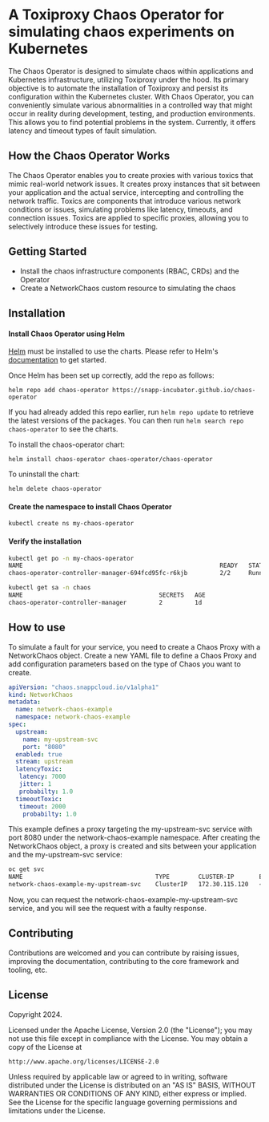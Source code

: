 # A Toxiproxy Chaos Operator for simulating chaos experiments on Kubernetes
The Chaos Operator is designed to simulate chaos within applications and Kubernetes infrastructure, utilizing Toxiproxy under the hood. Its primary objective is to automate the installation of Toxiproxy and persist its configuration within the Kubernetes cluster.
With Chaos Operator, you can conveniently simulate various abnormalities in a controlled way that might occur in reality during development, testing, and production environments. This allows you to find potential problems in the system. Currently, it offers latency and timeout types of fault simulation.


## How the Chaos Operator Works
The Chaos Operator enables you to create proxies with various toxics that mimic real-world network issues. It creates proxy instances that sit between your application and the actual service, intercepting and controlling the network traffic. Toxics are components that introduce various network conditions or issues, simulating problems like latency, timeouts, and connection issues. Toxics are applied to specific proxies, allowing you to selectively introduce these issues for testing.

## Getting Started

* Install the chaos infrastructure components (RBAC, CRDs) and the Operator 
* Create a NetworkChaos custom resource to simulating the chaos

## Installation

#### Install Chaos Operator using Helm

[Helm](https://helm.sh) must be installed to use the charts. Please refer to
Helm's [documentation](https://helm.sh/docs) to get started.

Once Helm has been set up correctly, add the repo as follows:

```shell
helm repo add chaos-operator https://snapp-incubator.github.io/chaos-operator
```

If you had already added this repo earlier, run `helm repo update` to retrieve
the latest versions of the packages. You can then run `helm search repo
chaos-operator` to see the charts.

To install the chaos-operator chart:

```shell
helm install chaos-operator chaos-operator/chaos-operator
```

To uninstall the chart:

```shell
helm delete chaos-operator
```


#### Create the namespace to install Chaos Operator

```
kubectl create ns my-chaos-operator
```

#### Verify the installation

```bash
kubectl get po -n my-chaos-operator
NAME                                                       READY   STATUS    RESTARTS          AGE
chaos-operator-controller-manager-694fcd95fc-r6kjb         2/2     Running   0                 1d
```
```bash
kubectl get sa -n chaos
NAME                                      SECRETS   AGE
chaos-operator-controller-manager         2         1d
```

## How to use
To simulate a fault for your service, you need to create a Chaos Proxy with a NetworkChaos object. Create a new YAML file to define a Chaos Proxy and add configuration parameters based on the type of Chaos you want to create.

```yaml
apiVersion: "chaos.snappcloud.io/v1alpha1"
kind: NetworkChaos
metadata:
  name: network-chaos-example
  namespace: network-chaos-example
spec:
  upstream:   
    name: my-upstream-svc
    port: "8080"
  enabled: true
  stream: upstream
  latencyToxic:
   latency: 7000
   jitter: 1
   probabilty: 1.0
  timeoutToxic:
   timeout: 2000
    probabilty: 1.0
```
This example defines a proxy targeting the my-upstream-svc service with port 8080 under the network-chaos-example namespace.
After creating the NetworkChaos object, a proxy is created and sits between your application and the my-upstream-svc service:

```bash
oc get svc 
NAME                                     TYPE        CLUSTER-IP       EXTERNAL-IP   PORT(S)     AGE
network-chaos-example-my-upstream-svc    ClusterIP   172.30.115.120   <none>        38861/TCP   2h
```
Now, you can request the network-chaos-example-my-upstream-svc service, and you will see the request with a faulty response.

## Contributing
Contributions are welcomed and you can contribute by raising issues, improving the documentation, contributing to the core framework and tooling, etc.

## License

Copyright 2024.

Licensed under the Apache License, Version 2.0 (the "License");
you may not use this file except in compliance with the License.
You may obtain a copy of the License at

    http://www.apache.org/licenses/LICENSE-2.0

Unless required by applicable law or agreed to in writing, software
distributed under the License is distributed on an "AS IS" BASIS,
WITHOUT WARRANTIES OR CONDITIONS OF ANY KIND, either express or implied.
See the License for the specific language governing permissions and
limitations under the License.

